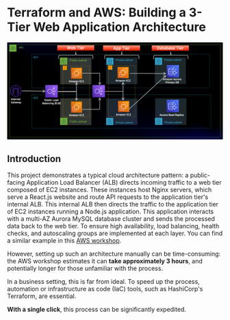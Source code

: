 
# Terraform and AWS: Building a 3-Tier Web Application Architecture

![Alt text](image.png)

## Introduction
This project demonstrates a typical cloud architecture pattern: a public-facing Application Load Balancer (ALB) directs incoming traffic to a web tier composed of EC2 instances. These instances host Nginx servers, which serve a React.js website and route API requests to the application tier's internal ALB. This internal ALB then directs the traffic to the application tier of EC2 instances running a Node.js application. This application interacts with a multi-AZ Aurora MySQL database cluster and sends the processed data back to the web tier. To ensure high availability, load balancing, health checks, and autoscaling groups are implemented at each layer. You can find a similar example in this [AWS workshop](http://catalog.us-east-1.prod.workshops.aws/workshops/85cd2bb2-7f79-4e96-bdee-8078e469752a/en-US).

However, setting up such an architecture manually can be time-consuming: the AWS workshop estimates it can **take approximately 3 hours**, and potentially longer for those unfamiliar with the process.

In a business setting, this is far from ideal. To speed up the process, automation or infrastructure as code (IaC) tools, such as HashiCorp's Terraform, are essential. 

**With a single click**, this process can be significantly expedited.